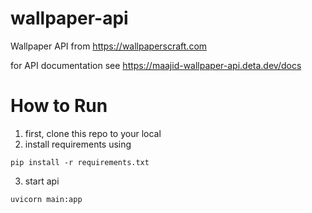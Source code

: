 # wallpaper-api
Wallpaper API from https://wallpaperscraft.com

for API documentation see https://maajid-wallpaper-api.deta.dev/docs

# How to Run
1. first, clone this repo to your local
2. install requirements using
```
pip install -r requirements.txt
```
3. start api
```
uvicorn main:app
```
